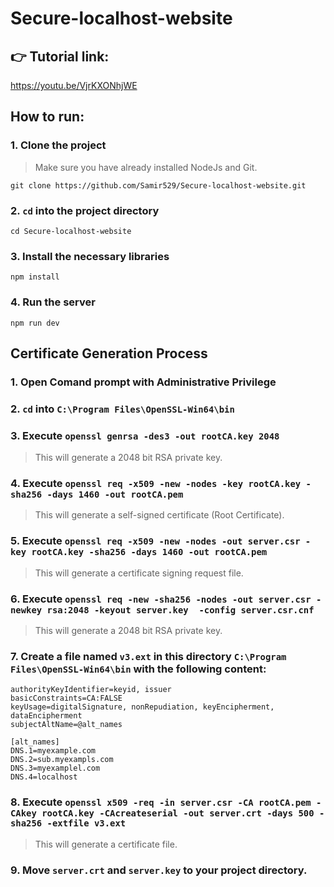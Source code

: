 # Secure-localhost-website

## 👉 Tutorial link:
https://youtu.be/VjrKXONhjWE

## How to run:
### 1. Clone the project
> Make sure you have already installed NodeJs and Git.
```
git clone https://github.com/Samir529/Secure-localhost-website.git
```

### 2. ```cd``` into the project directory
```
cd Secure-localhost-website
```
### 3. Install the necessary libraries
```
npm install
```
### 4. Run the server
```
npm run dev
```


## Certificate Generation Process
### 1. Open Comand prompt with Administrative Privilege

### 2. ```cd``` into ```C:\Program Files\OpenSSL-Win64\bin```

### 3. Execute ```openssl genrsa -des3 -out rootCA.key 2048```
> This will generate a 2048 bit RSA private key.

### 4. Execute ```openssl req -x509 -new -nodes -key rootCA.key -sha256 -days 1460 -out rootCA.pem```
> This will generate a self-signed certificate (Root Certificate).

### 5. Execute ```openssl req -x509 -new -nodes -out server.csr -key rootCA.key -sha256 -days 1460 -out rootCA.pem```
> This will generate a certificate signing request file.

### 6. Execute ```openssl req -new -sha256 -nodes -out server.csr -newkey rsa:2048 -keyout server.key  -config server.csr.cnf```
> This will generate a 2048 bit RSA private key.

### 7. Create a file named ```v3.ext``` in this directory ```C:\Program Files\OpenSSL-Win64\bin``` with the following content:
```
authorityKeyIdentifier=keyid, issuer
basicConstraints=CA:FALSE
keyUsage=digitalSignature, nonRepudiation, keyEncipherment, dataEncipherment
subjectAltName=@alt_names

[alt_names]
DNS.1=myexample.com
DNS.2=sub.myexampls.com
DNS.3=myexamplel.com
DNS.4=localhost
```

### 8. Execute ```openssl x509 -req -in server.csr -CA rootCA.pem -CAkey rootCA.key -CAcreateserial -out server.crt -days 500 -sha256 -extfile v3.ext```
> This will generate a certificate file.

### 9. Move ```server.crt``` and ```server.key``` to your project directory.

